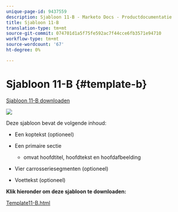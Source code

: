 ```yaml
---
unique-page-id: 9437559
description: Sjabloon 11-B - Marketo Docs - Productdocumentatie
title: Sjabloon 11-B
translation-type: tm+mt
source-git-commit: 074701d1a5f75fe592ac7f44cce6fb3571e94710
workflow-type: tm+mt
source-wordcount: '67'
ht-degree: 0%

---
```



# Sjabloon 11-B {#template-b}

[Sjabloon 11-B downloaden](https://docs.marketo.com/download/attachments/9437559/template-11b.html?version=1&amp;modificationdate=1438211296000&amp;api=v2)

![](assets/image2015-8-4-11-3a2-3a54.png)

Deze sjabloon bevat de volgende inhoud:

* Een koptekst (optioneel)
* Een primaire sectie

   * omvat hoofdtitel, hoofdtekst en hoofdafbeelding

* Vier carrosseriesegmenten (optioneel)
* Voettekst (optioneel)

**Klik hieronder om deze sjabloon te downloaden:**

[Template11-B.html](https://docs.marketo.com/download/attachments/9437559/template-11b.html?version=1&amp;modificationdate=1438211296000&amp;api=v2)
